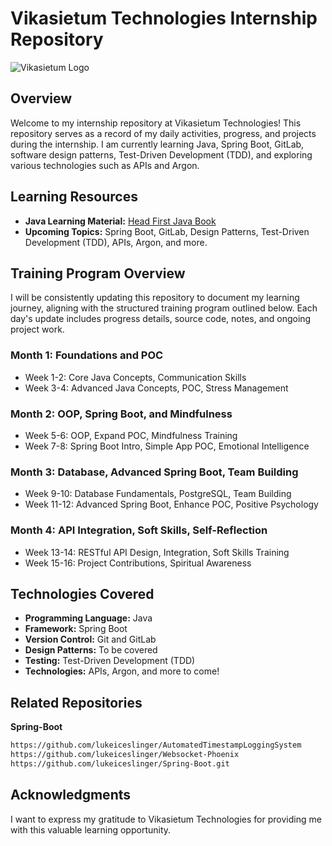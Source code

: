 # Vikasietum Technologies Internship Repository

![Vikasietum Logo](https://media.licdn.com/dms/image/C4D16AQGp3AiC4HVBcA/profile-displaybackgroundimage-shrink_200_800/0/1609241946087?e=2147483647&v=beta&t=iaiJEIGh9ZCJgTQBl1naDYCvFykgieW64sQT1f3a_yI)

## Overview

Welcome to my internship repository at Vikasietum Technologies! This repository serves as a record of my daily activities, progress, and projects during the internship. I am currently learning Java, Spring Boot, GitLab, software design patterns, Test-Driven Development (TDD), and exploring various technologies such as APIs and Argon.

## Learning Resources

- **Java Learning Material:** [Head First Java Book](https://github.com/lukeiceslinger/Vikasietum-Internship/blob/main/Head%20First%20Java%20(Kathy%20Sierra%2C%20Bert%20Bates).pdf)
- **Upcoming Topics:** Spring Boot, GitLab, Design Patterns, Test-Driven Development (TDD), APIs, Argon, and more.

## Training Program Overview

I will be consistently updating this repository to document my learning journey, aligning with the structured training program outlined below. Each day's update includes progress details, source code, notes, and ongoing project work.

### Month 1: Foundations and POC
- Week 1-2: Core Java Concepts, Communication Skills
- Week 3-4: Advanced Java Concepts, POC, Stress Management

### Month 2: OOP, Spring Boot, and Mindfulness
- Week 5-6: OOP, Expand POC, Mindfulness Training
- Week 7-8: Spring Boot Intro, Simple App POC, Emotional Intelligence

### Month 3: Database, Advanced Spring Boot, Team Building
- Week 9-10: Database Fundamentals, PostgreSQL, Team Building
- Week 11-12: Advanced Spring Boot, Enhance POC, Positive Psychology

### Month 4: API Integration, Soft Skills, Self-Reflection
- Week 13-14: RESTful API Design, Integration, Soft Skills Training
- Week 15-16: Project Contributions, Spiritual Awareness

## Technologies Covered

- **Programming Language:** Java
- **Framework:** Spring Boot
- **Version Control:** Git and GitLab
- **Design Patterns:** To be covered
- **Testing:** Test-Driven Development (TDD)
- **Technologies:** APIs, Argon, and more to come!

## Related Repositories
**Spring-Boot**
```bash
https://github.com/lukeiceslinger/AutomatedTimestampLoggingSystem
https://github.com/lukeiceslinger/Websocket-Phoenix
https://github.com/lukeiceslinger/Spring-Boot.git
```

## Acknowledgments

I want to express my gratitude to Vikasietum Technologies for providing me with this valuable learning opportunity.

